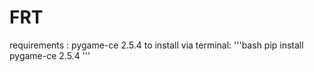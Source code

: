 # FRT

requirements : pygame-ce       2.5.4
to install via terminal: 
'''bash pip install pygame-ce 2.5.4
'''
